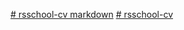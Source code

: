 [# rsschool-cv markdown](https://mikdalton.github.io/rsschool-cv/cv)
[# rsschool-cv ](https://mikdalton.github.io/rsschool-cv/)
# 

